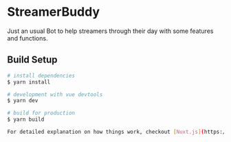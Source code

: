# StreamerBuddy

Just an usual Bot to help streamers through their day with some features and functions.

## Build Setup

``` bash
# install dependencies
$ yarn install

# development with vue devtools
$ yarn dev

# build for production
$ yarn build

For detailed explanation on how things work, checkout [Nuxt.js](https://github.com/nuxt/nuxt.js), [Electron.js](https://electronjs.org/), and [electron-builder](https://www.electron.build/).
